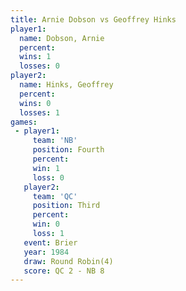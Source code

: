 ```yaml
---
title: Arnie Dobson vs Geoffrey Hinks
player1:               
  name: Dobson, Arnie  
  percent:             
  wins: 1              
  losses: 0            
player2:               
  name: Hinks, Geoffrey
  percent:             
  wins: 0              
  losses: 1            
games:
 - player1:          
     team: 'NB'      
     position: Fourth
     percent:        
     win: 1          
     loss: 0         
   player2:         
     team: 'QC'     
     position: Third
     percent:       
     win: 0         
     loss: 1        
   event: Brier        
   year: 1984          
   draw: Round Robin(4)
   score: QC 2 - NB 8  
---
```

